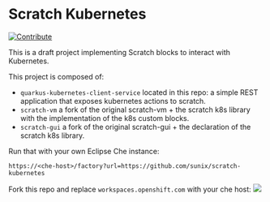 # Scratch Kubernetes

[![Contribute](https://raw.githubusercontent.com/redhat-developer-demos/quarkus-reactjs-postit-app/master/factory-contribute.svg)](https://workspaces.openshift.com/f?url=https://github.com/sunix/scratch-kubernetes)

This is a draft project implementing Scratch blocks to interact with Kubernetes.

This project is composed of:
- `quarkus-kubernetes-client-service` located in this repo: a simple REST application that exposes kubernetes actions to scratch.
- `scratch-vm` a fork of the original scratch-vm + the scratch k8s library with the implementation of the k8s custom blocks.
- `scratch-gui` a fork of the original scratch-gui + the declaration of the scratch k8s library.

Run that with your own Eclipse Che instance:

```
https://<che-host>/factory?url=https://github.com/sunix/scratch-kubernetes
```

Fork this repo and replace `workspaces.openshift.com` with your che host:
<a href="https://workspaces.openshift.com/factory?url=https://github.com/sunix/scratch-kubernetes"><img src="https://raw.githubusercontent.com/redhat-developer-demos/quarkus-reactjs-postit-app/master/factory-contribute.svg" /></a>
